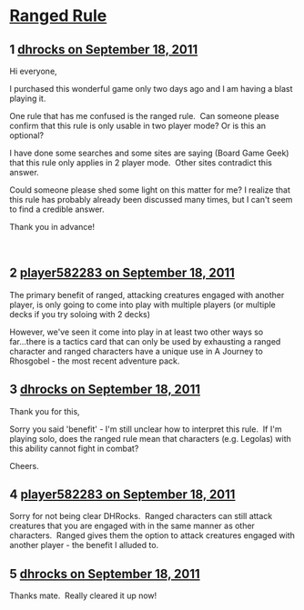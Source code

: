 # [Ranged Rule](https://community.fantasyflightgames.com/topic/53314-ranged-rule/)

## 1 [dhrocks on September 18, 2011](https://community.fantasyflightgames.com/topic/53314-ranged-rule/?do=findComment&comment=529578)

Hi everyone,

I purchased this wonderful game only two days ago and I am having a blast playing it.

One rule that has me confused is the ranged rule.  Can someone please confirm that this rule is only usable in two player mode? Or is this an optional?

I have done some searches and some sites are saying (Board Game Geek) that this rule only applies in 2 player mode.  Other sites contradict this answer.

Could someone please shed some light on this matter for me? I realize that this rule has probably already been discussed many times, but I can't seem to find a credible answer.

Thank you in advance!

 

## 2 [player582283 on September 18, 2011](https://community.fantasyflightgames.com/topic/53314-ranged-rule/?do=findComment&comment=529584)

The primary benefit of ranged, attacking creatures engaged with another player, is only going to come into play with multiple players (or multiple decks if you try soloing with 2 decks)

However, we've seen it come into play in at least two other ways so far...there is a tactics card that can only be used by exhausting a ranged character and ranged characters have a unique use in A Journey to Rhosgobel - the most recent adventure pack.

## 3 [dhrocks on September 18, 2011](https://community.fantasyflightgames.com/topic/53314-ranged-rule/?do=findComment&comment=529602)

Thank you for this,

Sorry you said 'benefit' - I'm still unclear how to interpret this rule.  If I'm playing solo, does the ranged rule mean that characters (e.g. Legolas) with this ability cannot fight in combat?

Cheers.

## 4 [player582283 on September 18, 2011](https://community.fantasyflightgames.com/topic/53314-ranged-rule/?do=findComment&comment=529616)

Sorry for not being clear DHRocks.  Ranged characters can still attack creatures that you are engaged with in the same manner as other characters.  Ranged gives them the option to attack creatures engaged with another player - the benefit I alluded to.

## 5 [dhrocks on September 18, 2011](https://community.fantasyflightgames.com/topic/53314-ranged-rule/?do=findComment&comment=529630)

Thanks mate.  Really cleared it up now!

